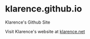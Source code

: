 # klarence.github.io
Klarence's Github Site

Visit Klarence's website at [klarence.net](https://klarence.net)
